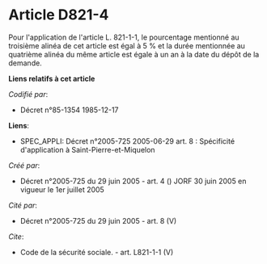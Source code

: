 # Article D821-4

Pour l'application de l'article L. 821-1-1, le pourcentage mentionné au troisième alinéa de cet article est égal à 5 % et la
durée mentionnée au quatrième alinéa du même article est égale à un an à la date du dépôt de la demande.

**Liens relatifs à cet article**

_Codifié par_:

  - Décret n°85-1354 1985-12-17

**Liens**:

  - SPEC_APPLI: Décret n°2005-725 2005-06-29 art. 8 : Spécificité d'application à Saint-Pierre-et-Miquelon

_Créé par_:

  - Décret n°2005-725 du 29 juin 2005 - art. 4 () JORF 30 juin 2005 en vigueur le 1er juillet 2005

_Cité par_:

  - Décret n°2005-725 du 29 juin 2005 - art. 8 (V)

_Cite_:

  - Code de la sécurité sociale. - art. L821-1-1 (V)
